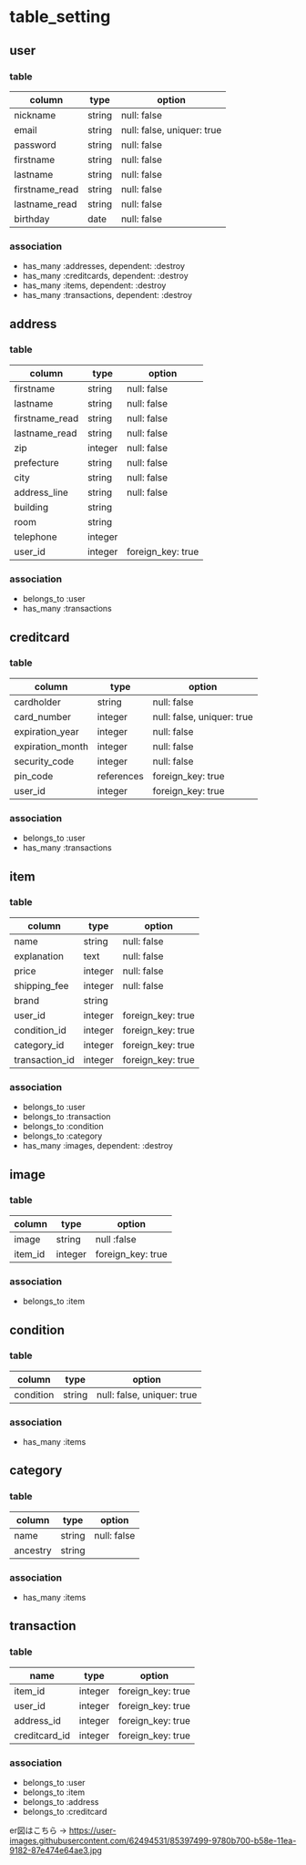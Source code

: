 # table_setting

## user

### table

| column         | type   | option                     |
| -------------- | ------ | -------------------------- |
| nickname       | string | null: false                |
| email          | string | null: false, uniquer: true |
| password       | string | null: false                |
| firstname      | string | null: false                |
| lastname       | string | null: false                |
| firstname_read | string | null: false                |
| lastname_read  | string | null: false                |
| birthday       | date   | null: false                |

### association

- has_many :addresses, dependent: :destroy
- has_many :creditcards, dependent: :destroy
- has_many :items, dependent: :destroy
- has_many :transactions, dependent: :destroy

## address

### table

| column         | type    | option            |
| -------------- | ------- | ----------------- |
| firstname      | string  | null: false       |
| lastname       | string  | null: false       |
| firstname_read | string  | null: false       |
| lastname_read  | string  | null: false       |
| zip            | integer | null: false       |
| prefecture     | string  | null: false       |
| city           | string  | null: false       |
| address_line   | string  | null: false       |
| building       | string  |                   |
| room           | string  |                   |
| telephone      | integer |                   |
| user_id        | integer | foreign_key: true |

### association

- belongs_to :user
- has_many :transactions

## creditcard

### table

| column           | type       | option                     |
| ---------------- | ---------- | -------------------------- |
| cardholder       | string     | null: false                |
| card_number      | integer    | null: false, uniquer: true |
| expiration_year  | integer    | null: false                |
| expiration_month | integer    | null: false                |
| security_code    | integer    | null: false                |
| pin_code         | references | foreign_key: true          |
| user_id          | integer    | foreign_key: true          |

### association

- belongs_to :user
- has_many :transactions

## item

### table

| column            | type    | option            |
| ----------------- | ------- | ----------------- |
| name              | string  | null: false       |
| explanation       | text    | null: false       |
| price             | integer | null: false       |
| shipping_fee      | integer | null: false       |
| brand             | string  |                   |
| user_id           | integer | foreign_key: true |
| condition_id      | integer | foreign_key: true |
| category_id       | integer | foreign_key: true |
| transaction_id    | integer | foreign_key: true |

### association

- belongs_to :user
- belongs_to :transaction
- belongs_to :condition
- belongs_to :category
- has_many :images, dependent: :destroy

## image

### table

| column  | type    | option            |
| ------- | ------- | ----------------- |
| image   | string  | null :false       |
| item_id | integer | foreign_key: true |

### association

- belongs_to :item

## condition

### table

| column    | type   | option                     |
| --------- | ------ | -------------------------- |
| condition | string | null: false, uniquer: true |

### association

- has_many :items

## category

### table

| column   | type   | option      |
| -------- | ------ | ----------- |
| name     | string | null: false |
| ancestry | string |             |
### association

- has_many :items

## transaction

### table

| name          | type    | option            |
| ------------- | ------- | ----------------- |
| item_id       | integer | foreign_key: true |
| user_id       | integer | foreign_key: true |
| address_id    | integer | foreign_key: true |
| creditcard_id | integer | foreign_key: true |

### association

- belongs_to :user
- belongs_to :item
- belongs_to :address
- belongs_to :creditcard

er図はこちら → https://user-images.githubusercontent.com/62494531/85397499-9780b700-b58e-11ea-9182-87e474e64ae3.jpg